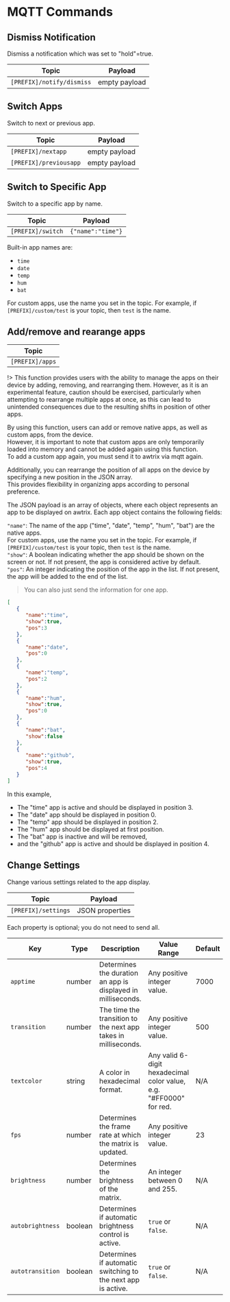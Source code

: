 # MQTT Commands

## Dismiss Notification  
Dismiss a notification which was set to "hold"=true.

| Topic | Payload |
| --- | --- |
| `[PREFIX]/notify/dismiss` | empty payload |

## Switch Apps
Switch to next or previous app.

| Topic | Payload |
| --- | --- |
| `[PREFIX]/nextapp` | empty payload |
| `[PREFIX]/previousapp` | empty payload |

## Switch to Specific App  
Switch to a specific app by name.

| Topic | Payload |
| --- | --- |
| `[PREFIX]/switch` | `{"name":"time"}` |

Built-in app names are:
- `time`
- `date`
- `temp`
- `hum`
- `bat`

For custom apps, use the name you set in the topic. For example, if `[PREFIX]/custom/test` is your topic, then `test` is the name.

## Add/remove and rearange apps 


| Topic | 
| --- |
| `[PREFIX]/apps` |

!> This function provides users with the ability to manage the apps on their device by adding, removing, and rearranging them. However, as it is an experimental feature, caution should be exercised, particularly when attempting to rearrange multiple apps at once, as this can lead to unintended consequences due to the resulting shifts in position of other apps.
  
By using this function, users can add or remove native apps, as well as custom apps, from the device.  
However, it is important to note that custom apps are only temporarily loaded into memory and cannot be added again  using this  function.  
To add a custom app again, you must send it to awtrix via mqtt again.  
  
Additionally, you can rearrange the position of all apps on the device by specifying a new position in the JSON array.   
This provides flexibility in organizing apps according to personal preference.    

The JSON payload is an array of objects, where each object represents an app to be displayed on awtrix. Each app object contains the following fields:

`"name"`: The name of the app ("time", "date", "temp", "hum", "bat") are the native apps.  
For custom apps, use the name you set in the topic. For example, if `[PREFIX]/custom/test` is your topic, then `test` is the name.    
`"show"`: A boolean indicating whether the app should be shown on the screen or not. If not present, the app is considered active by default.  
`"pos"`: An integer indicating the position of the app in the list. If not present, the app will be added to the end of the list.  

> You can also just send the information for one app.

```json
[
   {
      "name":"time",
      "show":true,
      "pos":3
   },
   {
      "name":"date",
      "pos":0
   },
   {
      "name":"temp",
      "pos":2
   },
   {
      "name":"hum",
      "show":true,
      "pos":0
   },
   {
      "name":"bat",
      "show":false
   },
   {
      "name":"github",
      "show":true,
      "pos":4
   }
]
```


  
In this example,
- The "time" app is active and should be displayed in position 3.  
- The "date" app should be displayed in position 0.  
- The "temp" app should be displayed in position 2.  
- The "hum" app should be displayed at first position.  
- The "bat" app is inactive and will be removed,   
- and the "github" app is active and should be displayed in position 4.  




## Change Settings  
Change various settings related to the app display.

| Topic | Payload |
| --- | --- |
| `[PREFIX]/settings` | JSON properties |

Each property is optional; you do not need to send all.

| Key | Type | Description | Value Range | Default |
| --- | --- | --- | --- | --- |
| `apptime` | number | Determines the duration an app is displayed in milliseconds. | Any positive integer value. | 7000 |
| `transition` | number | The time the transition to the next app takes in milliseconds. | Any positive integer value. | 500 |
| `textcolor` | string | A color in hexadecimal format. | Any valid 6-digit hexadecimal color value, e.g. "#FF0000" for red. | N/A |
| `fps` | number | Determines the frame rate at which the matrix is updated. | Any positive integer value. | 23 |
| `brightness` | number | Determines the brightness of the matrix. | An integer between 0 and 255. | N/A |
| `autobrightness` | boolean | Determines if automatic brightness control is active. | `true` or `false`. | N/A |
| `autotransition` | boolean | Determines if automatic switching to the next app is active. | `true` or `false`. | N/A |
